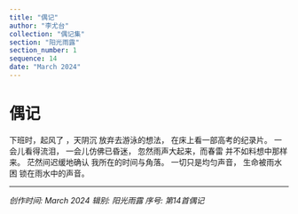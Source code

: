 ```yaml
---
title: "偶记"
author: "李尤台"
collection: "偶记集"
section: "阳光雨露"
section_number: 1
sequence: 14
date: "March 2024"
---
```


# 偶记

下班时，起风了 ，天阴沉
放弃去游泳的想法，
在床上看一部高考的纪录片。
一会儿看得流泪，
一会儿仿佛已昏迷，
忽然雨声大起来，而春雷
并不如料想中那样来。
茫然间迟缓地确认
我所在的时间与角落。
一切只是均匀声音，
生命被雨水困 锁在雨水中的声音。

---
*创作时间: March 2024*
*辑别: 阳光雨露*
*序号: 第14首偶记*
